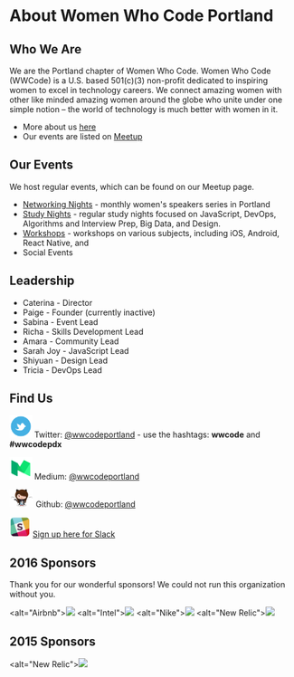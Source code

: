 # About Women Who Code Portland

## Who We Are
We are the Portland chapter of Women Who Code. Women Who Code (WWCode) is a U.S. based 501(c)(3) non-profit dedicated to inspiring women to excel in technology careers. We connect amazing women with other like minded amazing women around the globe who unite under one simple notion – the world of technology is much better with women in it.
* More about us [here](http://womenwhocode.com/portland)
* Our events are listed on [Meetup](http://www.meetup.com/Women-Who-Code-Portland/)

## Our Events
We host regular events, which can be found on our Meetup page.

* [Networking Nights](https://github.com/wwcodeportland/networking-nights) - monthly women's speakers series in Portland
* [Study Nights](https://github.com/wwcodeportland/study-nights) - regular study nights focused on JavaScript, DevOps, Algorithms and Interview Prep, Big Data, and Design.
* [Workshops](https://github.com/wwcodeportland/workshops) - workshops on various subjects, including iOS, Android, React Native, and 
* Social Events

## Leadership

* Caterina - Director
* Paige - Founder (currently inactive)
* Sabina  - Event Lead
* Richa - Skills Development Lead
* Amara - Community Lead
* Sarah Joy - JavaScript Lead
* Shiyuan - Design Lead
* Tricia - DevOps Lead

## Find Us

<img height=40 src="social-media/twitter-logo.png" title="Twitter"> Twitter: [@wwcodeportland](http://twitter.com/wwcodeportland) - use the hashtags: **wwcode** and **#wwcodepdx**

<img height=40 src="social-media/medium-logo.png" title="Medium"> Medium: [@wwcodeportland](http://medium.com/@wwcodeportland)

<img height=32 src="social-media/github-logo.png" title="GitHub"> Github: [@wwcodeportland](http://github.com/wwcodeportland)

<img height=36 src="social-media/slack-logo.jpg" title="Slack"> [Sign up here for Slack](http://bit.ly/28SvZLC)

## 2016 Sponsors
Thank you for our wonderful sponsors! We could not run this organization without you.

<alt="Airbnb"><img height=100 src="https://github.com/wwcodeportland/networking-nights/blob/master/logos/logo-airbnb.png">
<alt="Intel"><img height=100 src="https://github.com/wwcodeportland/networking-nights/blob/master/logos/logo-intel.png">
<alt="Nike"><img height=100 src="https://github.com/wwcodeportland/networking-nights/blob/master/logos/logo-nike.png">
<alt="New Relic"><img height=100 src="https://github.com/wwcodeportland/networking-nights/blob/master/logos/logo-newrelic.png">

## 2015 Sponsors

<alt="New Relic"><img height=100 src="https://github.com/wwcodeportland/networking-nights/blob/master/logos/logo-newrelic.png">
